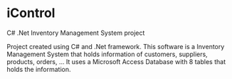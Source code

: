 # iControl
C# .Net Inventory Management System project

Project created using C# and .Net framework. This software is a Inventory Management System that holds information of customers, suppliers, products, orders, ...
It uses a Microsoft Access Database with 8 tables that holds the information.

